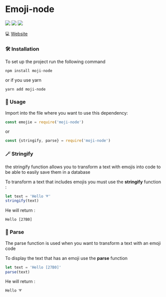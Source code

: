 # Emoji-node
![](https://img.shields.io/badge/build-passing-brightgreen?style=flat-square)
![](https://img.shields.io/badge/Version-1.0.0-blueviolet?style=flat-square)
[![](https://img.shields.io/badge/NPM-1.0.0-red?style=flat-square)](https://www.npmjs.com/package/moji-node)

💻 [Website](https://alexandrepletty.com/)

### 🛠️ Installation
To set up the project run the following command
```
npm install moji-node
```
or if you use yarn
```
yarn add moji-node
```

### 📰 Usage
Import into the file where you want to use this dependency:

```javascript
const emojie = require('moji-node')
```
or

```javascript
const {stringify, parse} = require('moji-node')
```

### 🪄 Stringify
the stringify function allows you to transform a text with emojis into code to be able to easily save them in a database  

To transform a text that includes emojis you must use the **stringify** function :
```javascript
let text = 'Hello ➰'
stringify(text)
```
He will return :
```text
Hello [27B0]
```

### 🔎 Parse
The parse function is used when you want to transform a text with an emoji code  

To display the text that has an emoji use the **parse** function
```javascript
let text = 'Hello [27B0]'
parse(text)
```
He will return :
```text
Hello ➰
```
